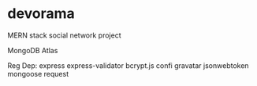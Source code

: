 # devorama
MERN stack social network project

MongoDB Atlas

Reg Dep:
express
express-validator
bcrypt.js
confi
gravatar
jsonwebtoken
mongoose
request
